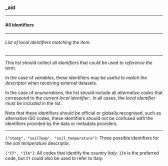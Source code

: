 ### _aid

------

#### All identifiers

------

###### List of local identifiers matching the item.

------

This list should collect all *identifiers* that could be used to *reference the term*.

In the case of *variables*, these identifiers may be useful to *match the descriptor* when receiving external datasets.

In the case of *enumerations*, the list should include all *alternative codes* that correspond to the *current local identifier*:. In all cases, the *local identifier* must be *included* in the list.

Note that these identifiers should be official or globally recognised, such as alternative ISO codes, these identifiers should not be confused with the identifiers provided by the data or metadata providers.

------

`["stemp", "soilTemp", "soil_temperature"]`: Three possible identifiers for the *soil temperature* descriptor.

`["IT", "ITA"]`: All codes that identify the country *Italy*: `ITA` is the preferred code, but `IT` could also be used to refer to Italy.